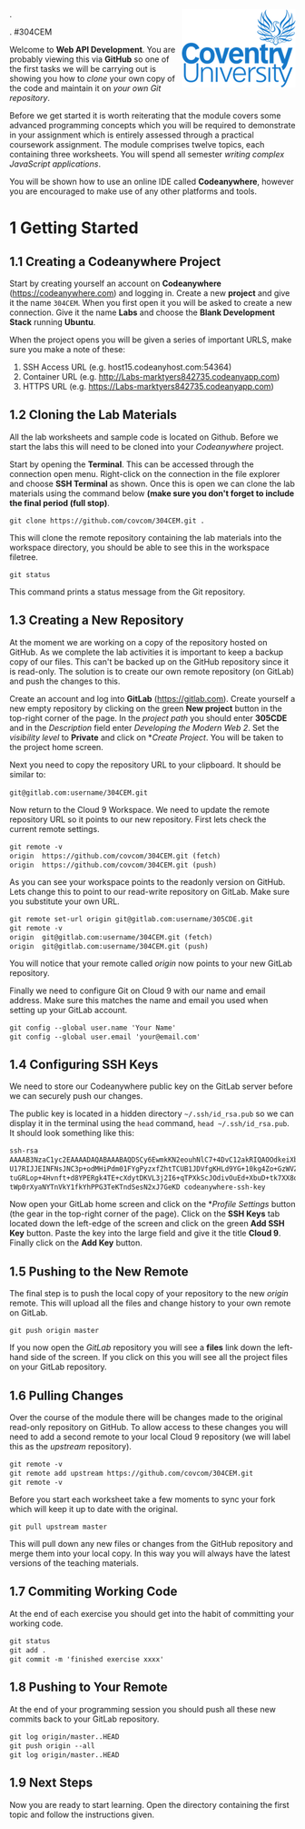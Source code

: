 <img align="right" src="01 Introduction to ECMAScript 6/.images/uni_logo.png">
.

.
#304CEM

Welcome to **Web API Development**. You are probably viewing this via **GitHub** so one of the first tasks we will be carrying out is showing you how to *clone* your own copy of the code and maintain it on *your own Git repository*.

Before we get started it is worth reiterating that the module covers some advanced programming concepts which you will be required to demonstrate in your assignment which is entirely assessed through a practical coursework assignment. The module comprises twelve topics, each containing three worksheets. You will spend all semester *writing complex JavaScript applications*.

You will be shown how to use an online IDE called **Codeanywhere**, however you are encouraged to make use of any other platforms and tools.

# 1 Getting Started

## 1.1 Creating a Codeanywhere Project

Start by creating yourself an account on **Codeanywhere** (https://codeanywhere.com) and logging in. Create a new **project** and give it the name `304CEM`. When you first open it you will be asked to create a new connection. Give it the name **Labs** and choose the **Blank Development Stack** running **Ubuntu**.

When the project opens you will be given a series of important URLS, make sure you make a note of these:

1. SSH Access URL (e.g. host15.codeanyhost.com:54364)
2. Container URL (e.g. http://Labs-marktyers842735.codeanyapp.com)
3. HTTPS URL (e.g. https://Labs-marktyers842735.codeanyapp.com)

## 1.2 Cloning the Lab Materials

All the lab worksheets and sample code is located on Github. Before we start the labs this will need to be cloned into your _Codeanywhere_ project.

Start by opening the **Terminal**. This can be accessed through the connection open menu. Right-click on the connection in the file explorer and choose **SSH Terminal** as shown. Once this is open we can clone the lab materials using the command below **(make sure you don't forget to include the final period (full stop)**.
```
git clone https://github.com/covcom/304CEM.git .
```

This will clone the remote repository containing the lab materials into the workspace directory, you should be able to see this in the workspace filetree.
```
git status
```
This command prints a status message from the Git repository.

## 1.3 Creating a New Repository

At the moment we are working on a copy of the repository hosted on GitHub. As we complete the lab activities it is important to keep a backup copy of our files. This can't be backed up on the GitHub repository since it is read-only. The solution is to create our own remote repository (on GitLab) and push the changes to this.

Create an account and log into **GitLab** (https://gitlab.com). Create yourself a new empty repository by clicking on the green **New project** button in the top-right corner of the page. In the *project path* you should enter **305CDE** and in the *Description* field enter *Developing the Modern Web 2*. Set the *visibility level* to **Private** and click on **Create Project*. You will be taken to the project home screen.

Next you need to copy the repository URL to your clipboard. It should be similar to:

`git@gitlab.com:username/304CEM.git`

Now return to the Cloud 9 Workspace. We need to update the remote repository URL so it points to our new repository. First lets check the current remote settings.
```
git remote -v
origin  https://github.com/covcom/304CEM.git (fetch)
origin  https://github.com/covcom/304CEM.git (push)
```
As you can see your workspace points to the readonly version on GitHub. Lets change this to point to our read-write repository on GitLab. Make sure you substitute your own URL.
```
git remote set-url origin git@gitlab.com:username/305CDE.git
git remote -v
origin  git@gitlab.com:username/304CEM.git (fetch)
origin  git@gitlab.com:username/304CEM.git (push)
```
You will notice that your remote called *origin* now points to your new GitLab repository.

Finally we need to configure Git on Cloud 9 with our name and email address. Make sure this matches the name and email you used when setting up your GitLab account.
```
git config --global user.name 'Your Name'
git config --global user.email 'your@email.com'
```

## 1.4 Configuring SSH Keys

We need to store our Codeanywhere public key on the GitLab server before we can securely push our changes.

The public key is located in a hidden directory `~/.ssh/id_rsa.pub` so we can display it in the terminal using the `head` command, `head ~/.ssh/id_rsa.pub`. It should look something like this:
```
ssh-rsa AAAAB3NzaC1yc2EAAAADAQABAAABAQDSCy6EwmkKN2eouhNlC7+4DvC12akRIQAOOdkeiXbQXSdgeYZFXLu108eeADc1gZuVbuUOzwP
U17RIJJEINFNsJNC3p+odMHiPdm01FYgPyzxfZhtTCUB1JDVfgKHLd9YG+10kg4Zo+GzWVZFOzur/otL9Vmtibv7yuOAQOMTzyvQaanAFbvMVDp
tuGRLop+4Hvnft+d8YPERgk4TE+cXdytDKVL3j2I6+qTPXkScJOdivOuEd+XbuD+tk7XX8qeTZvjiYsO9Irog27XAi0P1qwjZKmu6KZMmwgZZNr
tWp0rXyaNYTnVkY1fkYhPPG3TeKTndSesN2xJ7GeKD codeanywhere-ssh-key
```

Now open your GitLab home screen and click on the **Profile Settings* button (the gear in the top-right corner of the page). Click on the **SSH Keys** tab located down the left-edge of the screen and click on the green **Add SSH Key** button. Paste the key into the large field and give it the title **Cloud 9**. Finally click on the **Add Key** button.

## 1.5 Pushing to the New Remote

The final step is to push the local copy of your repository to the new *origin* remote. This will upload all the files and change history to your own remote on GitLab.
```
git push origin master
```
If you now open the *GitLab* repository you will see a **files** link down the left-hand side of the screen. If you click on this you will see all the project files on your GitLab repository.

## 1.6 Pulling Changes

Over the course of the module there will be changes made to the original read-only repository on GitHub. To allow access to these changes you will need to add a second remote to your local Cloud 9 repository (we will label this as the *upstream* repository).
```
git remote -v
git remote add upstream https://github.com/covcom/304CEM.git
git remote -v
```
Before you start each worksheet take a few moments to sync your fork which will keep it up to date with the original.
```
git pull upstream master
```
This will pull down any new files or changes from the GitHub repository and merge them into your local copy. In this way you will always have the latest versions of the teaching materials.

## 1.7 Commiting Working Code

At the end of each exercise you should get into the habit of committing your working code.
```
git status
git add .
git commit -m 'finished exercise xxxx'
```

## 1.8 Pushing to Your Remote

At the end of your programming session you should push all these new commits back to your GitLab repository.
```
git log origin/master..HEAD
git push origin --all
git log origin/master..HEAD
```

## 1.9 Next Steps

Now you are ready to start learning. Open the directory containing the first topic and follow the instructions given.
